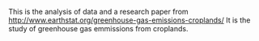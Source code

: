 This is the analysis of data and a research paper from http://www.earthstat.org/greenhouse-gas-emissions-croplands/
It is the study of greenhouse gas emmissions from croplands.
